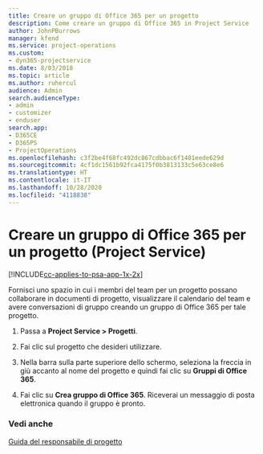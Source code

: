 ```yaml
---
title: Creare un gruppo di Office 365 per un progetto
description: Come creare un gruppo di Office 365 in Project Service
author: JohnPBurrows
manager: kfend
ms.service: project-operations
ms.custom:
- dyn365-projectservice
ms.date: 8/03/2018
ms.topic: article
ms.author: ruhercul
audience: Admin
search.audienceType:
- admin
- customizer
- enduser
search.app:
- D365CE
- D365PS
- ProjectOperations
ms.openlocfilehash: c3f2be4f68fc492dc867cdbbac6f1401eede629d
ms.sourcegitcommit: 4cf1dc1561b92fca4175f0b3813133c5e63ce8e6
ms.translationtype: HT
ms.contentlocale: it-IT
ms.lasthandoff: 10/28/2020
ms.locfileid: "4118838"
---
```

# <a name="create-an-office-365-group-for-a-project-project-service"></a>Creare un gruppo di Office 365 per un progetto (Project Service)

[!INCLUDE[cc-applies-to-psa-app-1x-2x](../includes/cc-applies-to-psa-app-1x-2x.md)]

Fornisci uno spazio in cui i membri del team per un progetto possano collaborare in documenti di progetto, visualizzare il calendario del team e avere conversazioni di gruppo creando un gruppo di Office 365 per tale progetto.  
  
1.  Passa a **Project Service > Progetti**.  
  
2.  Fai clic sul progetto che desideri utilizzare.  
  
3.  Nella barra sulla parte superiore dello schermo, seleziona la freccia in giù accanto al nome del progetto e quindi fai clic su **Gruppi di Office 365**.  
  
4.  Fai clic su **Crea gruppo di Office 365**. Riceverai un messaggio di posta elettronica quando il gruppo è pronto.  
  
### <a name="see-also"></a>Vedi anche  
 [Guida del responsabile di progetto](../psa/project-manager-guide.md)
